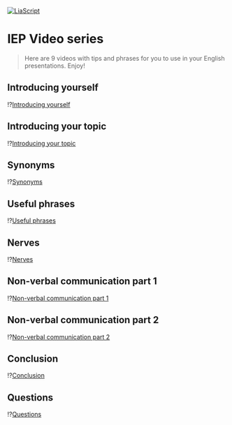 <!--
author:   Mark Jacob
email:    Mark.Jacob@iuz.tu-freiberg.de
version:  0.0.1
language: en
narrator: US English Female

comment:  A series of videos with tips and phrases for using in presentations.

-->

[![LiaScript](https://raw.githubusercontent.com/LiaScript/LiaScript/master/badges/course.svg)](https://liascript.github.io/course/?https://github.com/TUBAF-IUZ-LiaScript/presentation-skills/blob/main/impactful_english_presentations.md)

# IEP Video series

> Here are 9 videos with tips and phrases for you to use in your English presentations. Enjoy!

## Introducing yourself

!?[Introducing yourself](https://video.tu-freiberg.de/video/IEP-1-Introducing-yourself/4349372d9d69e2415729b1a3a2fab941)

## Introducing your topic

!?[Introducing your topic](https://video.tu-freiberg.de/video/IEP-2-Introducing-your-topic/5978d19af08232dfa88c03cb7ad2a14f)

## Synonyms

!?[Synonyms](https://video.tu-freiberg.de/video/IEP-3-Synonyms/c2230053b26249e624c2476f8c7a409a)

## Useful phrases

!?[Useful phrases](https://video.tu-freiberg.de/video/IEP-4-Useful-phrases/3bebb19a2d1f9c8fa2a6c4d338134561)

## Nerves

!?[Nerves](https://video.tu-freiberg.de/video/IEP-5-Nerves/89bf38bd9dc6eb725746648b05e67c75)

## Non-verbal communication part 1

!?[Non-verbal communication part 1](https://video.tu-freiberg.de/video/IEP-6-Non2Dverbal-communication-p1/d5b08cd5a5b7ffcd076acfcf29fa1b30)

## Non-verbal communication part 2

!?[Non-verbal communication part 2](https://video.tu-freiberg.de/video/IEP-6-Non2Dverbal-communication-p2/892ed954c1bb2fc53f5a6efaf97f0e4f)

## Conclusion

!?[Conclusion](https://video.tu-freiberg.de/video/IEP-7-Conclusion/04a93eca656810677743ff2488fda44b)

## Questions

!?[Questions](https://video.tu-freiberg.de/video/IEP-8-Questions/e87b984068e6be6ac2d41d9941e133dd)
